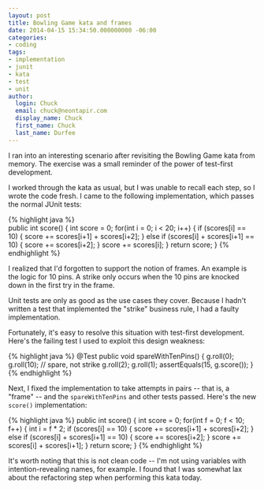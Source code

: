 ```yaml
---
layout: post
title: Bowling Game kata and frames
date: 2014-04-15 15:34:50.000000000 -06:00
categories:
- coding
tags:
- implementation
- junit
- kata
- test
- unit
author:
  login: Chuck
  email: chuck@neontapir.com
  display_name: Chuck
  first_name: Chuck
  last_name: Durfee
---
```

I ran into an interesting scenario after revisiting the Bowling Game kata from memory. The exercise was a small reminder of the power of test-first development.

I worked through the kata as usual, but I was unable to recall each step, so I wrote the code fresh. I came to the following implementation, which passes the normal JUnit tests:

{% highlight java %}  
public int score() {
 int score = 0;
 for(int i = 0; i < 20; i++) {
   if (scores[i] == 10) {
     score += scores[i+1] + scores[i+2];
   }
   else if (scores[i] + scores[i+1] == 10) {
     score += scores[i+2];
   }
   score += scores[i];
 }
 return score;
}
{% endhighlight %}

I realized that I'd forgotten to support the notion of frames. An example is the logic for 10 pins. A strike only occurs when the 10 pins are knocked down in the first try in the frame.

Unit tests are only as good as the use cases they cover. Because I hadn't written a test that implemented the "strike" business rule, I had a faulty implementation.

Fortunately, it's easy to resolve this situation with test-first development. Here's the failing test I used to exploit this design weakness:

{% highlight java %}
 @Test
 public void spareWithTenPins() {
   g.roll(0);
   g.roll(10); // spare, not strike
   g.roll(2);
   g.roll(1);
   assertEquals(15, g.score());
 }
 {% endhighlight %}

Next, I fixed the implementation to take attempts in pairs -- that is, a "frame" -- and the `spareWithTenPins` and other tests passed. Here's the new `score()` implementation:

{% highlight java %}
 public int score() {
   int score = 0;
   for(int f = 0; f < 10; f++) {
     int i = f * 2;
     if (scores[i] == 10) {
       score += scores[i+1] + scores[i+2];
     }
     else if (scores[i] + scores[i+1] == 10) {
       score += scores[i+2];
     }
     score += scores[i] + scores[i+1];
   }
 return score;
 }
 {% endhighlight %}

It's worth noting that this is not clean code -- I'm not using variables with intention-revealing names, for example. I found that I was somewhat lax about the refactoring step when performing this kata today.
